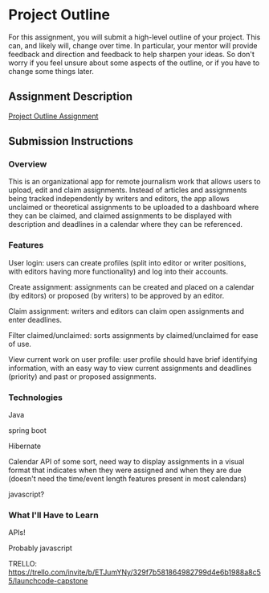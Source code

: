 # Project Outline
For this assignment, you will submit a high-level outline of your project. This can, and likely will, change over time. In particular, your mentor will provide feedback and direction and feedback to help sharpen your ideas. So don't worry if you feel unsure about some aspects of the outline, or if you have to change some things later.

## Assignment Description
[Project Outline Assignment](https://education.launchcode.org/liftoff/assignments/project-outline/)

## Submission Instructions

### Overview
This is an organizational app for remote journalism work that allows users to upload, edit and claim assignments. Instead of articles and assignments being tracked independently by writers and editors, the app allows unclaimed or theoretical assignments to be uploaded to a dashboard where they can be claimed, and claimed assignments to be displayed with description and deadlines in a calendar where they can be referenced.

### Features
<p>User login: users can create profiles (split into editor or writer positions, with editors having more functionality) and log into their accounts.</p>
<p>Create assignment: assignments can be created and placed on a calendar (by editors) or proposed (by writers) to be approved by an editor.</p>
<p>Claim assignment: writers and editors can claim open assignments and enter deadlines.</p>
<p>Filter claimed/unclaimed: sorts assignments by claimed/unclaimed for ease of use.</p>
<p>View current work on user profile: user profile should have brief identifying information, with an easy way to view current assignments and deadlines (priority) and past or proposed assignments.</p>

### Technologies
<p>Java</p>
<p>spring boot</p>
<p>Hibernate</p>
<p>Calendar API of some sort, need way to display assignments in a visual format that indicates when they were assigned and when they are due (doesn't need the time/event length features present in most calendars)</p>
<p>javascript?</p>

### What I'll Have to Learn
<p>APIs!</p>
<p>Probably javascript</p>

TRELLO: https://trello.com/invite/b/ETJumYNy/329f7b581864982799d4e6b1988a8c55/launchcode-capstone
